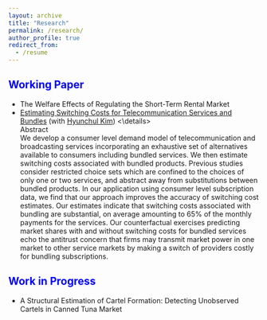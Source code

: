 ```yaml
---
layout: archive
title: "Research"
permalink: /research/
author_profile: true
redirect_from:
  - /resume
---
```




<span style="color:blue">Working Paper</span>
---
* The Welfare Effects of Regulating the Short-Term Rental Market
* [Estimating Switching Costs for Telecommunication Services and Bundles](https://papers.ssrn.com/sol3/papers.cfm?abstract_id=3787321) (with [Hyunchul Kim](https://hyunkimecon.github.io/)) <\details><summary>Abstract</summary>  We develop a consumer level demand model of telecommunication and broadcasting services incorporating an exhaustive set of alternatives available to consumers including bundled services. We then estimate switching costs associated with bundled products. Previous studies consider restricted choice sets which are confined to the choices of only one or two services, and abstract away from substitutions between bundled products. In our application using consumer level subscription data, we find that our approach improves the accuracy of switching cost estimates. Our estimates indicate that switching costs associated with bundling are substantial, on average amounting to 65% of the monthly payments for the services. Our counterfactual exercises predicting market shares with and without switching costs for bundled services echo the antitrust concern that firms may transmit market power in one market to other service markets by making a switch of providers costly for bundling subscriptions. </details>



<span style="color:blue">Work in Progress</span>
---
*  A Structural Estimation of Cartel Formation: Detecting Unobserved Cartels in Canned Tuna Market
